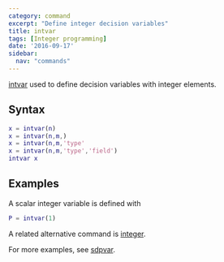```yaml
---
category: command
excerpt: "Define integer decision variables"
title: intvar
tags: [Integer programming]
date: '2016-09-17'
sidebar:
  nav: "commands"
---
```


[intvar](/command/intvar) used to define decision variables with integer elements.

## Syntax

````matlab
x = intvar(n)
x = intvar(n,m,)
x = intvar(n,m,'type'
x = intvar(n,m,'type','field')
intvar x
````

## Examples

A scalar integer variable is defined with

````matlab
P = intvar(1)
````

A related alternative command is [integer](/command/integer).

For more examples, see [sdpvar](/command/sdpvar).
